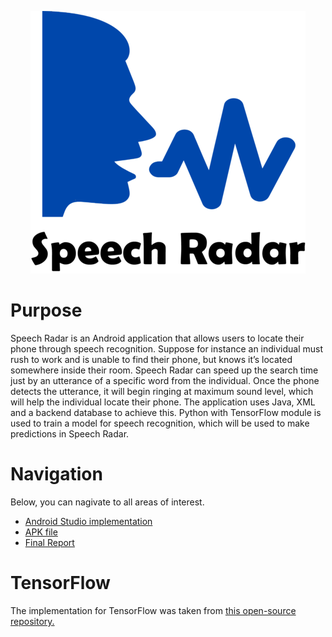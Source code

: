 <p align="center">
 <img src="https://github.com/ish2nv/Computing-Project/blob/master/Logo/speech%20radar%20entire%20logo.png">
</p>

# Purpose

Speech Radar is an Android application that allows users to locate their phone through speech recognition. Suppose for instance an individual must rush to work and is unable to find their phone, but knows it’s located somewhere inside their room. Speech Radar can speed up the search time just by an utterance of a specific word from the individual. Once the phone detects the utterance, it will begin ringing at maximum sound level, which will help the individual locate their phone. The application uses Java, XML and a backend database to achieve this. Python with TensorFlow module is used to train a model for speech recognition, which will be used to make predictions in Speech Radar. 

# Navigation

Below, you can nagivate to all areas of interest. 

<ul>
  <li><a href="https://github.com/ish2nv/Computing-Project/tree/master/Speech%20Radar/speechradar">Android Studio implementation</a></li>
  <li><a href="https://github.com/ish2nv/Computing-Project/tree/master/Unreleased%20apk">APK file</a></li>
  <li><a href="https://github.com/ish2nv/Computing-Project/tree/master/Final%20Report">Final Report</a></li>
</ul>

# TensorFlow

The implementation for TensorFlow was taken from <a href = "https://github.com/tensorflow/tensorflow/tree/master/tensorflow/examples/speech_commands">this open-source repository.</a>

